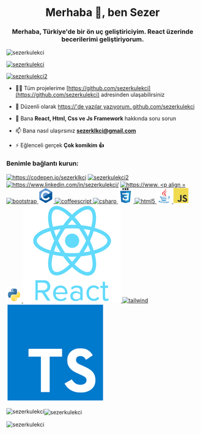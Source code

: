 <h1 align="center">Merhaba 👋, ben Sezer</h1>
<h3 align="center">Merhaba, Türkiye'de bir ön uç geliştiriciyim. React üzerinde becerilerimi geliştiriyorum.</h3>

<p align="left"> <img src="https://komarev.com/ghpvc/?username=sezerkulekci&label=Profile%20views&color=0e75b6&style=flat" alt= "sezerkulekci" /> </p>

<p align = "left"> <a href = "https://github.com/ryo-ma/github-profile-trophy"><img src = "https:// github-profile-trophy.vercel.app/?username=sezerkulekci" alt = "sezerkulekci" /></a> </p>

<p align = "left"> <a href = "https://twitter.com /sezerkulekci2" target = "blank"><img src = "https://img.shields.io/twitter/follow/sezerkulekci2?logo=twitter&style=for-the-badge" alt = "sezerkulekci2" /></a > </p>

- 👨‍💻 Tüm projelerime [https://github.com/sezerkulekci](https://github.com/sezerkulekci) adresinden ulaşabilirsiniz

- 📝 Düzenli olarak [https://'de yazılar yazıyorum. github.com/sezerkulekci](https://github.com/sezerkulekci)

- 💬 Bana **React, Html, Css ve Js Framework** hakkında soru sorun

- 📫 Bana nasıl ulaşırsınız **sezerklkci@gmail.com**

- ⚡ Eğlenceli gerçek **Çok komikim 👍**

<h3 align="left">Benimle bağlantı kurun:</h3>
<p align="left">
<a href="https://codepen.io/ https://codepen.io/sezerklkci" target = "blank"><img align = "center" src = "https://raw.githubusercontent.com/rahuldkjain/github-profile-readme-generator/master/src/ Images/icons/Social/codepen.svg" alt = "https://codepen.io/sezerklkci" height = "30" genişlik = "40" /></a>
<a href = "https://twitter. com/sezerkulekci2" target = "boş"><img align = "center" src = "https://raw.githubusercontent.com/rahuldkjain/github-profile-readme-generator/master/src/images/icons/Social/ twitter.svg" alt = "sezerkulekci2" height = "30" genişlik = "40" /></a>
<a href = "https://linkedin.com/in/https://www.linkedin.com/ in/sezerkulekci/" target = "boş"><img align = "center" src = "https://raw.githubusercontent.com/rahuldkjain/github-profile-readme-generator/master/src/images/icons/Social /linked-in-alt.svg" alt = "https://www.linkedin.com/in/sezerkulekci/" height = "30" genişlik = "40" /></a>
<a href = "https: //instagram.com/https://www.instagram.com/sezerkulekci1/" target = "blank"><img align = "center" src = "https://raw.githubusercontent.com/rahuldkjain/github-profile -readme-generator/master/src/images/icons/Social/instagram.svg" alt = "https://www.



<p align = "left"> <a href = "https://getbootstrap.com" target = "_blank" rel = "noreferrer"> <img src = "https://raw.githubusercontent.com/devicons/devicon /master/icons/bootstrap/bootstrap-plain-wordmark.svg" alt = "bootstrap" width = "40" height = "40"/> </a> <a href = "https://www.cprogramming.com /" target = "_blank" rel = "noreferrer"> <img src = "https://raw.githubusercontent.com/devicons/devicon/master/icons/c/c-original.svg" alt = "c" genişlik ="40" height = "40"/> </a> <a href = "https://offeescript.org" target = "_blank" rel = "noreferrer"> <img src = "https://raw. githubusercontent.com/devicons/devicon/master/icons/coffeescript/coffeescript-original-wordmark.svg" alt = "coffeescript" width = "40" height = "40"/> </a> <a href = "https: //www.w3schools.com/cs/" target = "_blank" rel = "noreferrer"> <img src = "https://raw.githubusercontent.com/devicons/devicon/master/icons/csharp/csharp-original .svg" alt = "csharp" width = "40" height = "40"/> </a> <a href = "https://www.w3schools.com/css/" target = "_blank" rel = " noreferrer"> <img src = "https://raw.githubusercontent.com/devicons/devicon/master/icons/css3/css3-original-wordmark.svg" alt = "css3" width = "40" height = "40 "/> </a> <a href = "https://www.w3.org/html/" target = "_blank" rel = "noreferrer"> <img src = "https://raw.githubusercontent.com /devicons/devicon/master/icons/html5/html5-original-wordmark.svg" alt = "html5" width = "40" height = "40"/> </a> <a href = "https://www .java.com" target = "_blank" rel = "noreferrer"> <img src = "https://raw.githubusercontent.com/devicons/devicon/master/icons/java/java-original.svg" alt = " java" width = "40" height = "40"/> </a> <a href = "https://developer.mozilla.org/en-US/docs/Web/JavaScript" target = "_blank" rel= "noreferrer"> <img src = "https://raw.githubusercontent.com/devicons/devicon/master/icons/javascript/javascript-original.svg" alt = "javascript" width = "40" height = "40" /> </a> <a href = "https://www.python.org" target = "_blank" rel = "noreferrer"> <img src = "https://raw.githubusercontent.com/devicons/devicon/master/icons/python/python-original.svg" alt = "python" width = "40" height = "40"/> </a> <a href = "https://reactjs. org/" target = "_blank" rel = "noreferrer"> <img src = "https://raw.githubusercontent.com/devicons/devicon/master/icons/react/react-original-wordmark.svg" alt = " tepki" genişlik = "40" yükseklik = "40"/> </a> <a href = "https://tailwindcss.com/" target = "_blank" rel = "noreferrer"> <img src = "https: //www.vectorlogo.zone/logos/tailwindcss/tailwindcss-icon.svg" alt = "tailwind" width = "40" height = "40"/> </a> <a href = "https://www. typescriptlang.org/" target = "_blank" rel = "noreferrer"> <img src = "https://raw.githubusercontent.com/devicons/devicon/master/icons/typescript/typescript-original.svg" alt = " typescript" genişlik = "40" yükseklik = "40"/> </a> </p>

<p><img align = "left" src = "https://github-readme-stats.vercel.app/api/top-langs?username=sezerkulekci&show_icons=true&locale=en&layout=compact" alt = "sezerkulekci" /> </p>

<p> <img align = "center" src = "https://github-readme-stats.vercel.app/api?username=sezerkulekci&show_icons=true&locale=en" alt = "sezerkulekci" /> </p>

<p><img align = "center" src = "https://github-readme-streak-stats.herokuapp.com/?user=sezerkulekci&" alt = "sezerkulekci" /></p>
